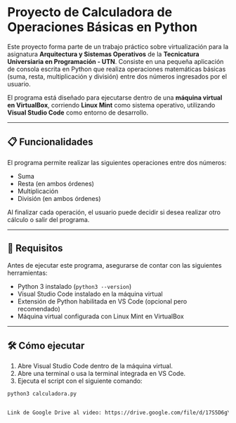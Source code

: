 # Proyecto de Calculadora de Operaciones Básicas en Python

Este proyecto forma parte de un trabajo práctico sobre virtualización para la asignatura **Arquitectura y Sistemas Operativos** de la **Tecnicatura Universiaria en Programación - UTN**. Consiste en una pequeña aplicación de consola escrita en Python que realiza operaciones matemáticas básicas (suma, resta, multiplicación y división) entre dos números ingresados por el usuario.

El programa está diseñado para ejecutarse dentro de una **máquina virtual en VirtualBox**, corriendo **Linux Mint** como sistema operativo, utilizando **Visual Studio Code** como entorno de desarrollo.

---

## 📋 Funcionalidades

El programa permite realizar las siguientes operaciones entre dos números:

- Suma
- Resta (en ambos órdenes)
- Multiplicación
- División (en ambos órdenes)

Al finalizar cada operación, el usuario puede decidir si desea realizar otro cálculo o salir del programa.

---

## 🚀 Requisitos

Antes de ejecutar este programa, asegurarse de contar con las siguientes herramientas:

- Python 3 instalado (`python3 --version`)
- Visual Studio Code instalado en la máquina virtual
- Extensión de Python habilitada en VS Code (opcional pero recomendado)
- Máquina virtual configurada con Linux Mint en VirtualBox

---

## 🛠️ Cómo ejecutar

1. Abre Visual Studio Code dentro de la máquina virtual.
2. Abre una terminal o usa la terminal integrada en VS Code.
3. Ejecuta el script con el siguiente comando:

```bash
python3 calculadora.py


Link de Google Drive al video: https://drive.google.com/file/d/17S5D6gYnbmGxpgDTMV0Z-dBkhFoqom5t/view?usp=drive_link
